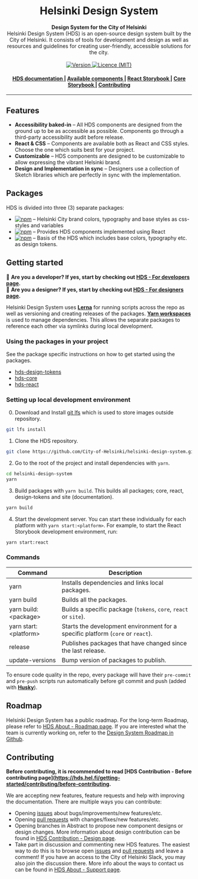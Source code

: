 <h1 align="center">Helsinki Design System</h1>

<div align="center">
  <strong>Design System for the City of Helsinki</strong>
</div>
<div align="center">
  Helsinki Design System (HDS) is an open-source design system built by the City of Helsinki. It consists of tools for development and design as well as resources and guidelines for creating user-friendly, accessible solutions for the city.
</div>

<br />

<div align="center">
  <!-- Version -->
  <a href="https://github.com/City-of-Helsinki/helsinki-design-system/releases/latest">
    <img src="https://img.shields.io/github/v/release/City-of-Helsinki/helsinki-design-system?label=version&style=flat-square"
      alt="Version" />
  </a>
  <!-- Licence -->
  <a href="https://github.com/City-of-Helsinki/helsinki-design-system/blob/master/LICENSE">
    <img src="https://img.shields.io/github/license/City-of-Helsinki/helsinki-design-system?style=flat-square"
      alt="Licence (MIT)" />
  </a>
</div>

<div align="center">
  <h4>
    <a href="http://hds.hel.fi">
      HDS documentation
    </a>
    <span> | </span>
    <a href="https://hds.hel.fi/components">
      Available components
    </a>
    <span> | </span>
    <a href="https://hds.hel.fi/storybook/react/">
      React Storybook
    </a>
    <span> | </span>
    <a href="https://hds.hel.fi/storybook/core">
      Core Storybook
    </a>
    <span> | </span>
    <a href="https://hds.hel.fi/getting-started/contributing/before-contributing">
      Contributing
    </a>
  </h4>
</div>

***

## Features

- **Accessibility baked-in** – All HDS components are designed from the ground up to be as accessible as possible. Components go through a third-party accessibility audit before release.
- **React & CSS** – Components are available both as React and CSS styles. Choose the one which suits best for your project.
- **Customizable** – HDS components are designed to be customizable to allow expressing the vibrant Helsinki brand.
- **Design and Implementation in sync** – Designers use a collection of Sketch libraries which are perfectly in sync with the implementation.

## Packages

HDS is divided into three (3) separate packages:

- [![npm](https://img.shields.io/npm/v/hds-core?label=hds-core&style=flat-square)](https://www.npmjs.com/package/hds-core) – Helsinki City brand colors, typography and base styles as css-styles and variables
- [![npm](https://img.shields.io/npm/v/hds-react?label=hds-react&style=flat-square)](https://www.npmjs.com/package/hds-react) – Provides HDS components implemented using React
- [![npm](https://img.shields.io/npm/v/hds-design-tokens?label=hds-design-tokens&style=flat-square)](https://www.npmjs.com/package/hds-design-tokens) – Basis of the HDS which includes base colors, typography etc. as design tokens.

## Getting started

:wrench: **Are you a developer? If yes, start by checking out [HDS - For developers page](https://hds.hel.fi/getting-started/developer).**<br />
:art: **Are you a designer? If yes, start by checking out [HDS - For designers page](https://hds.hel.fi/getting-started/designer).**

Helsinki Design System uses [**Lerna**](https://lerna.js.org/) for running scripts across the repo as well as versioning and creating releases of the packages. [**Yarn workspaces**](https://yarnpkg.com/lang/en/docs/workspaces/) is used to manage dependencies. This allows the separate packages to reference each other via symlinks during local development.

### Using the packages in your project

See the package specific instructions on how to get started using the packages.

- [hds-design-tokens](./packages/design-tokens/README.md#getting-started)
- [hds-core](./packages/core/README.md#getting-started)
- [hds-react](./packages/react/README.md#getting-started)

### Setting up local development environment

0. Download and Install [git lfs](https://git-lfs.github.com/) which is used to store images outside repository.
```bash
git lfs install
```
1. Clone the HDS repository.
```bash
git clone https://github.com/City-of-Helsinki/helsinki-design-system.git
```

2. Go to the root of the project and install dependencies with `yarn`.
```bash
cd helsinki-design-system
yarn
```

3. Build packages with `yarn build`. This builds all packages; core, react, design-tokens and site (documentation).
```bash
yarn build
```

4. Start the development server. You can start these individually for each platform with `yarn start:<platform>`. For example, to start the React Storybook development environment, run:
```bash
yarn start:react
```

### Commands

| Command                            | Description                                                                        |
| ---------------------------------- | ---------------------------------------------------------------------------------- |
| yarn                               | Installs dependencies and links local packages.                                    |
| yarn build                         | Builds all the packages.                                                           |
| yarn build:\<package>              | Builds a specific package (`tokens`, `core`, `react` or `site`).                   |
| yarn start:\<platform>             | Starts the development environment for a specific platform (`core` or `react`).    |
| release                            | Publishes packages that have changed since the last release.                       |
| update-versions                    | Bump version of packages to publish.                                               |

To ensure code quality in the repo, every package will have their `pre-commit` and `pre-push` scripts run automatically before git commit and push (added with [**Husky**](https://github.com/typicode/husky)).

## Roadmap

Helsinki Design System has a public roadmap. For the long-term Roadmap, please refer to [HDS About - Roadmap page](https://hds.hel.fi/about/roadmap). If you are interested what the team is currently working on, refer to the [Design System Roadmap in Github](https://github.com/City-of-Helsinki/helsinki-design-system/projects/1).

## Contributing

**Before contributing, it is recommended to read [HDS Contribution - Before contributing page](https://hds.hel.fi/getting-started/contributing/before-contributing.**

We are accepting new features, feature requests and help with improving the documentation. There are multiple ways you can contribute:

- Opening [issues](https://github.com/City-of-Helsinki/helsinki-design-system/issues) about bugs/improvements/new features/etc.
- Opening [pull requests](https://github.com/City-of-Helsinki/helsinki-design-system/pulls) with changes/fixes/new features/etc.
- Opening branches in Abstract to propose new component designs or design changes. More information about design contribution can be found in [HDS Contribution - Design page](https://hds.hel.fi/getting-started/contributing/design).
- Take part in discussion and commenting new HDS features. The easiest way to do this is to browse open [issues](https://github.com/City-of-Helsinki/helsinki-design-system/issues) and [pull requests](https://github.com/City-of-Helsinki/helsinki-design-system/pulls) and leave a comment! If you have an access to the City of Helsinki Slack, you may also join the discussion there. More info about the ways to contact us can be found in [HDS About - Support page](https://hds.hel.fi/about).
